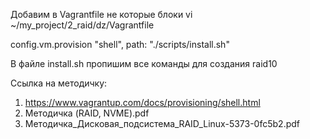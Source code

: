 Добавим в Vagrantfile не которые блоки
vi ~/my_project/2_raid/dz/Vagrantfile

config.vm.provision "shell", path: "./scripts/install.sh"

В файле install.sh пропишим все команды для создания raid10


Ссылка на методичку:
1. https://www.vagrantup.com/docs/provisioning/shell.html
2. Методичка (RAID, NVME).pdf
3. Методичка_Дисковая_подсистема_RAID_Linux-5373-0fc5b2.pdf
